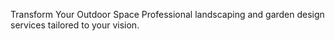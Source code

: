 Transform Your Outdoor Space
Professional landscaping and garden design services tailored to your vision.
